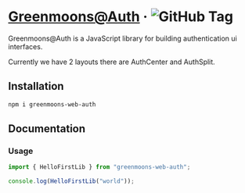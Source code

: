 # [Greenmoons@Auth](https://github.com/phongkhanet/greenmoons-web-auth) &middot; ![GitHub Tag](https://img.shields.io/github/v/tag/phongkhanet/greenmoons-web-auth?label=version)

Greenmoons@Auth is a JavaScript library for building authentication ui interfaces.

Currently we have 2 layouts there are AuthCenter and AuthSplit.

## Installation

```bash
npm i greenmoons-web-auth
```

## Documentation

### Usage

```ts
import { HelloFirstLib } from "greenmoons-web-auth";

console.log(HelloFirstLib("world"));
```
